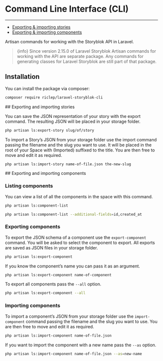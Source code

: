 # Command Line Interface (CLI)

---

- [Exporting & importing stories](#export-import-stories)
- [Exporting & importing components](#export-import-components)


Artisan commands for working with the Storyblok API in Laravel.

> {info} Since version 2.15.0 of Laravel Storyblok Artisan commands for working with the API are separate package. Any commands for generating classes for Laravel Storyblok are still part of that package.


## Installation

You can install the package via composer:

```bash
composer require riclep/laravel-storyblok-cli
```

<a name="export-import-stories">
## Exporting and importing stories
</a>

You can save the JSON representation of your story with the export command. The resulting JSON will be placed in your storage folder.

```bash
php artisan ls:export-story slug/of/story
```


To import a Story’s JSON from your storage folder use the import command passing the filename and the slug you want to use. It will be placed in the root of your Space with (Imported) suffixed to the title. You are then free to move and edit it as required.

```bash
php artisan ls:import-story name-of-file.json the-new-slug
```


<a name="export-import-components">
## Exporting and importing components
</a>

### Listing components

You can view a list of all the components in the space with this command.

```bash
php artisan ls:component-list

php artisan ls:component-list --additional-fields=id,created_at
```

### Exporting components

To export the JSON schema of a component use the `export-component` command. You will be asked to select the component to export. All exports are saved as JSON files in your storage folder.

```bash
php artisan ls:export-component
```

If you know the component’s name you can pass it as an argument.

```bash
php artisan ls:export-component name-of-component
```

To export all components pass the `--all` option.

```bash
php artisan ls:export-component --all
```


### Importing components

To import a component’s JSON from your storage folder use the `import-component` command passing the filename and the slug you want to use. You are then free to move and edit it as required.

```bash
php artisan ls:import-component name-of-file.json
```

If you want to import the component with a new name pass the `--as` option.

```bash
php artisan ls:import-component name-of-file.json --as=new-name
```

